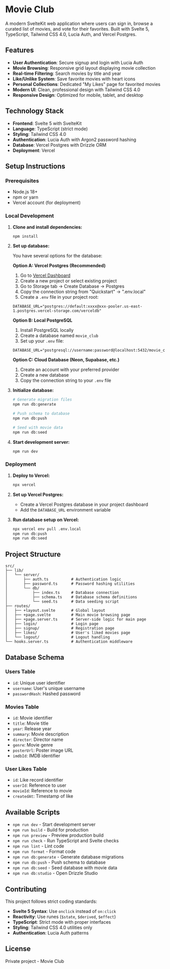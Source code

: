 # Movie Club

A modern SvelteKit web application where users can sign in, browse a curated list of movies, and vote for their favorites. Built with Svelte 5, TypeScript, Tailwind CSS 4.0, Lucia Auth, and Vercel Postgres.

## Features

- **User Authentication**: Secure signup and login with Lucia Auth
- **Movie Browsing**: Responsive grid layout displaying movie collection
- **Real-time Filtering**: Search movies by title and year
- **Like/Unlike System**: Save favorite movies with heart icons
- **Personal Collections**: Dedicated "My Likes" page for favorited movies
- **Modern UI**: Clean, professional design with Tailwind CSS 4.0
- **Responsive Design**: Optimized for mobile, tablet, and desktop

## Technology Stack

- **Frontend**: Svelte 5 with SvelteKit
- **Language**: TypeScript (strict mode)
- **Styling**: Tailwind CSS 4.0
- **Authentication**: Lucia Auth with Argon2 password hashing
- **Database**: Vercel Postgres with Drizzle ORM
- **Deployment**: Vercel

## Setup Instructions

### Prerequisites

- Node.js 18+
- npm or yarn
- Vercel account (for deployment)

### Local Development

1. **Clone and install dependencies:**

   ```bash
   npm install
   ```

2. **Set up database:**

   You have several options for the database:

   **Option A: Vercel Postgres (Recommended)**
   
   1. Go to [Vercel Dashboard](https://vercel.com/dashboard)
   2. Create a new project or select existing project
   3. Go to Storage tab → Create Database → Postgres
   4. Copy the connection string from "Quickstart" → ".env.local"
   5. Create a `.env` file in your project root:

   ```env
   DATABASE_URL="postgres://default:xxxx@xxx-pooler.us-east-1.postgres.vercel-storage.com/verceldb"
   ```

   **Option B: Local PostgreSQL**
   
   1. Install PostgreSQL locally
   2. Create a database named `movie_club`
   3. Set up your `.env` file:

   ```env
   DATABASE_URL="postgresql://username:password@localhost:5432/movie_club"
   ```

   **Option C: Cloud Database (Neon, Supabase, etc.)**
   
   1. Create an account with your preferred provider
   2. Create a new database
   3. Copy the connection string to your `.env` file

3. **Initialize database:**

   ```bash
   # Generate migration files
   npm run db:generate
   
   # Push schema to database
   npm run db:push

   # Seed with movie data
   npm run db:seed
   ```

4. **Start development server:**
   ```bash
   npm run dev
   ```

### Deployment

1. **Deploy to Vercel:**

   ```bash
   npx vercel
   ```

2. **Set up Vercel Postgres:**
   - Create a Vercel Postgres database in your project dashboard
   - Add the `DATABASE_URL` environment variable

3. **Run database setup on Vercel:**
   ```bash
   npx vercel env pull .env.local
   npm run db:push
   npm run db:seed
   ```

## Project Structure

```
src/
├── lib/
│   └── server/
│       ├── auth.ts          # Authentication logic
│       ├── password.ts      # Password hashing utilities
│       └── db/
│           ├── index.ts     # Database connection
│           ├── schema.ts    # Database schema definitions
│           └── seed.ts      # Data seeding script
├── routes/
│   ├── +layout.svelte       # Global layout
│   ├── +page.svelte         # Main movie browsing page
│   ├── +page.server.ts      # Server-side logic for main page
│   ├── login/               # Login page
│   ├── signup/              # Registration page
│   ├── likes/               # User's liked movies page
│   └── logout/              # Logout handling
└── hooks.server.ts          # Authentication middleware
```

## Database Schema

### Users Table

- `id`: Unique user identifier
- `username`: User's unique username
- `passwordHash`: Hashed password

### Movies Table

- `id`: Movie identifier
- `title`: Movie title
- `year`: Release year
- `summary`: Movie description
- `director`: Director name
- `genre`: Movie genre
- `posterUrl`: Poster image URL
- `imdbId`: IMDB identifier

### User Likes Table

- `id`: Like record identifier
- `userId`: Reference to user
- `movieId`: Reference to movie
- `createdAt`: Timestamp of like

## Available Scripts

- `npm run dev` - Start development server
- `npm run build` - Build for production
- `npm run preview` - Preview production build
- `npm run check` - Run TypeScript and Svelte checks
- `npm run lint` - Lint code
- `npm run format` - Format code
- `npm run db:generate` - Generate database migrations
- `npm run db:push` - Push schema to database
- `npm run db:seed` - Seed database with movie data
- `npm run db:studio` - Open Drizzle Studio

## Contributing

This project follows strict coding standards:

- **Svelte 5 Syntax**: Use `onclick` instead of `on:click`
- **Reactivity**: Use runes (`$state`, `$derived`, `$effect`)
- **TypeScript**: Strict mode with proper interfaces
- **Styling**: Tailwind CSS 4.0 utilities only
- **Authentication**: Lucia Auth patterns

## License

Private project - Movie Club
